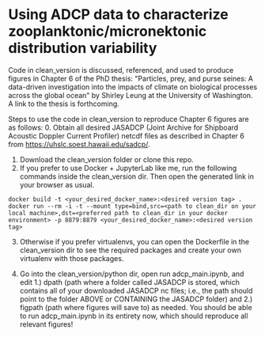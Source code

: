 # Using ADCP data to characterize zooplanktonic/micronektonic distribution variability

Code in clean_version is discussed, referenced, and used to produce figures in Chapter 6 of the PhD thesis: "Particles, prey, and purse seines: A data-driven investigation into the impacts of climate on biological processes across the global ocean" by Shirley Leung at the University of Washington. A link to the thesis is forthcoming.

Steps to use the code in clean_version to reproduce Chapter 6 figures are as follows:
0. Obtain all desired JASADCP (Joint Archive for Shipboard Acoustic Doppler Current Profiler) netcdf files as described in Chapter 6 from https://uhslc.soest.hawaii.edu/sadcp/.
1. Download the clean_version folder or clone this repo. 
2. If you prefer to use Docker + JupyterLab like me, run the following commands inside the clean_version dir. Then open the generated link in your browser as usual.

```
docker build -t <your_desired_docker_name>:<desired version tag> .
docker run --rm -i -t --mount type=bind,src=<path to clean_dir on your local machine>,dst=<preferred path to clean_dir in your docker environment> -p 8879:8879 <your_desired_docker_name>:<desired version tag>
```

3. Otherwise if you prefer virtualenvs, you can open the Dockerfile in the clean_version dir to see the required packages and create your own virtualenv with those packages.

4. Go into the clean_version/python dir, open run adcp_main.ipynb, and edit 1.) dpath (path where a folder called JASADCP is stored, which contains all of your downloaded JASADCP nc files; i.e., the path should point to the folder ABOVE or CONTAINING the JASADCP folder) and 2.) figpath (path where figures will save to) as needed. You should be able to run adcp_main.ipynb in its entirety now, which should reproduce all relevant figures!
